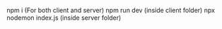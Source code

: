 npm i  (For both client and server)
npm run dev (inside client folder)
npx nodemon index.js (inside server folder)
